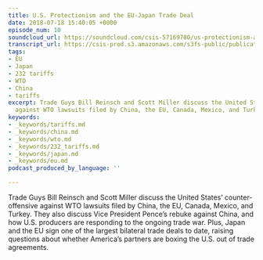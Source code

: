 ```yaml
---
title: U.S. Protectionism and the EU-Japan Trade Deal
date: 2018-07-18 15:40:05 +0000
episode_num: 10
soundcloud_url: https://soundcloud.com/csis-57169780/us-protectionism-and-the-eu-japan-trade-deal?in=csis-57169780/sets/the-trade-guys
transcript_url: https://csis-prod.s3.amazonaws.com/s3fs-public/publication/180719_The_Trade_Guys_U.S_Protectionism_and_the_EU_Japan_Trade_Deal.pdf?F0gWPdNAhBkXZoQ6xGYzOA8mREB3JL.v
tags:
- EU
- Japan
- 232 tariffs
- WTO
- China
- tariffs
excerpt: Trade Guys Bill Reinsch and Scott Miller discuss the United States’ counter-offensive
  against WTO lawsuits filed by China, the EU, Canada, Mexico, and Turkey.
keywords:
- _keywords/tariffs.md
- _keywords/china.md
- _keywords/wto.md
- _keywords/232_tariffs.md
- _keywords/japan.md
- _keywords/eu.md
podcast_produced_by_language: ''

---
```

Trade Guys Bill Reinsch and Scott Miller discuss the United States’ counter-offensive against WTO lawsuits filed by China, the EU, Canada, Mexico, and Turkey. They also discuss Vice President Pence’s rebuke against China, and how U.S. producers are responding to the ongoing trade war. Plus, Japan and the EU sign one of the largest bilateral trade deals to date, raising questions about whether America’s partners are boxing the U.S. out of trade agreements.